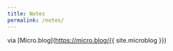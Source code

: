 ```yaml
---
title: Notes
permalink: /notes/
---
```


via [Micro.blog](https://micro.blog/{{ site.microblog }})

<script type="text/javascript" src="http://micro.blog/sidebar.js?username={{ site.microblog }}&count=25"></script>
